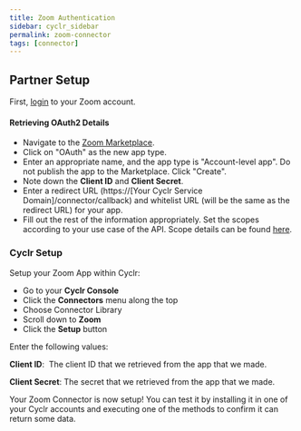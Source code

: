 ```yaml
---
title: Zoom Authentication
sidebar: cyclr_sidebar
permalink: zoom-connector
tags: [connector]
---
```


## Partner Setup

First, [login](https://zoom.us/signin) to your Zoom account.

#### Retrieving OAuth2 Details

*   Navigate to the [Zoom Marketplace](https://marketplace.zoom.us/develop/create).
*   Click on "OAuth" as the new app type.
*   Enter an appropriate name, and the app type is "Account-level app". Do not publish the app to the Marketplace. Click "Create".
*   Note down the **Client ID** and **Client Secret**.
*   Enter a redirect URL (https://[Your Cyclr Service Domain]/connector/callback) and whitelist URL (will be the same as the redirect URL) for your app.
*   Fill out the rest of the information appropriately. Set the scopes according to your use case of the API. Scope details can be found [here](https://marketplace.zoom.us/docs/guides/auth/oauth/oauth-scopes).

### Cyclr Setup

Setup your Zoom App within Cyclr:

*   Go to your **Cyclr Console**
*   Click the **Connectors** menu along the top
*   Choose Connector Library
*   Scroll down to **Zoom**
*   Click the **Setup** button

Enter the following values:

**Client ID**:  The client ID that we retrieved from the app that we made.

**Client Secret**:  The secret that we retrieved from the app that we made.


Your Zoom Connector is now setup! You can test it by installing it in one of your Cyclr accounts and executing one of the methods to confirm it can return some data.
